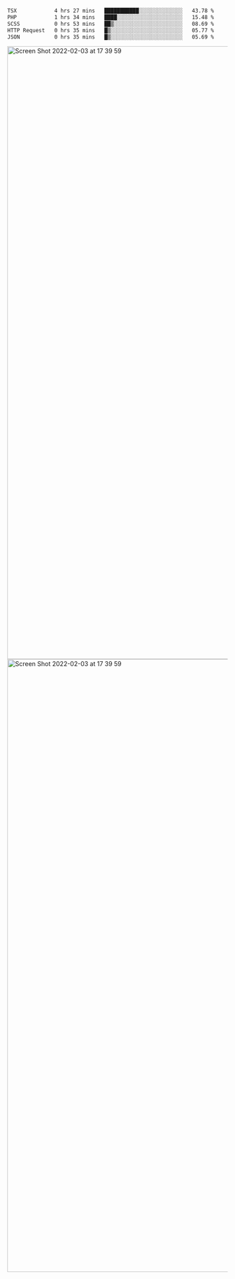 <!--START_SECTION:waka-->

```txt
TSX            4 hrs 27 mins   ███████████░░░░░░░░░░░░░░   43.78 %
PHP            1 hrs 34 mins   ████░░░░░░░░░░░░░░░░░░░░░   15.48 %
SCSS           0 hrs 53 mins   ██▒░░░░░░░░░░░░░░░░░░░░░░   08.69 %
HTTP Request   0 hrs 35 mins   █▒░░░░░░░░░░░░░░░░░░░░░░░   05.77 %
JSON           0 hrs 35 mins   █▒░░░░░░░░░░░░░░░░░░░░░░░   05.69 %
```

<!--END_SECTION:waka-->

<img width="1400" alt="Screen Shot 2022-02-03 at 17 39 59" src="https://user-images.githubusercontent.com/45716542/152387304-f2b60485-53a6-4f4b-a818-5cefb1b0c0ae.png">
<img width="1400" alt="Screen Shot 2022-02-03 at 17 39 59" src="https://user-images.githubusercontent.com/45716542/152387273-ea5cdf21-2a45-44da-8bef-00c1763b1d42.png">
